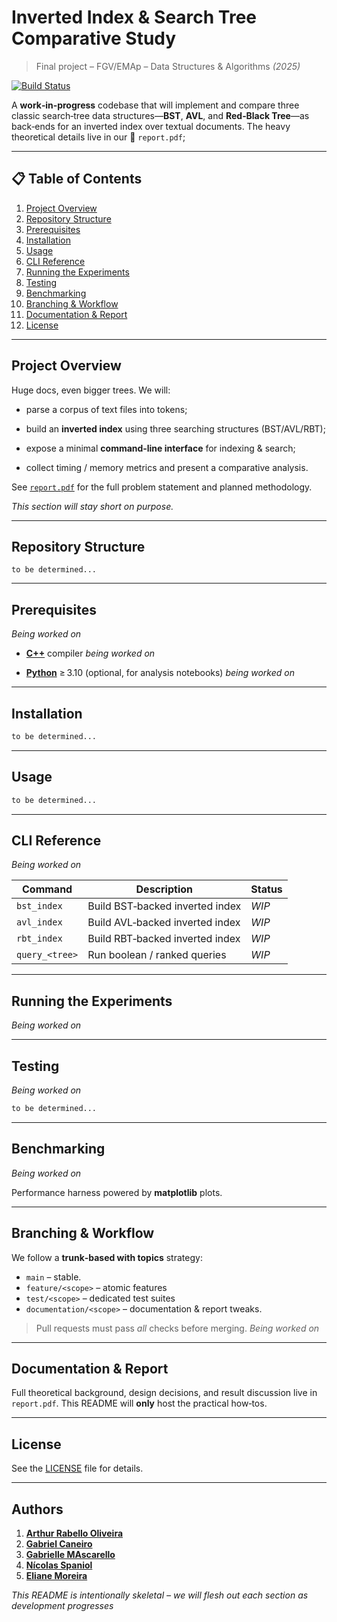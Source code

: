 # Inverted Index & Search Tree Comparative Study

> Final project – FGV/EMAp – Data Structures & Algorithms *(2025)*

[![Build Status](https://img.shields.io/badge/status-WIP-lightgrey)](#)

A **work‑in‑progress** codebase that will implement and compare three classic search‑tree data structures—**BST**, **AVL**, and **Red‑Black Tree**—as back‑ends for an inverted index over textual documents.  The heavy theoretical details live in our 💼 `report.pdf`; 

---

## 📋 Table of Contents

1. [Project Overview](#project-overview)
2. [Repository Structure](#repository-structure)
3. [Prerequisites](#prerequisites)
4. [Installation](#installation)
5. [Usage](#usage)
6. [CLI Reference](#cli-reference)
7. [Running the Experiments](#running-the-experiments)
8. [Testing](#testing)
9. [Benchmarking](#benchmarking)
10. [Branching & Workflow](#branching--workflow)
11. [Documentation & Report](#documentation--report)
12. [License](#license)

---

## Project Overview

Huge docs, even bigger trees.  We will:

* parse a corpus of text files into tokens;

* build an **inverted index** using three searching structures (BST/AVL/RBT);

* expose a minimal **command‑line interface** for indexing & search;

* collect timing / memory metrics and present a comparative analysis.

See [`report.pdf`](./report.pdf) for the full problem statement and planned methodology.

*This section will stay short on purpose.*

---

## Repository Structure

```
to be determined...
```

---

## Prerequisites

*Being worked on*

* **[C++](https://cpp-lang.net/)** compiler  *being worked on*

* **[Python](https://www.python.org/)** ≥ 3.10 (optional, for analysis notebooks)          *being worked on*

---

## Installation

```bash
to be determined...
```

---

## Usage

```bash
to be determined...
```


---

## CLI Reference

*Being worked on*

| Command        | Description                     | Status |
| -------------- | ------------------------------- | ------ |
| `bst_index`    | Build BST‑backed inverted index | *WIP*  |
| `avl_index`    | Build AVL‑backed inverted index | *WIP*  |
| `rbt_index`    | Build RBT‑backed inverted index | *WIP*  |
| `query_<tree>` | Run boolean / ranked queries    | *WIP*  |

---

## Running the Experiments

*Being worked on*

---

## Testing

*Being worked on*

```bash
to be determined...
```

---

## Benchmarking

*Being worked on*

Performance harness powered by **matplotlib** plots.

---

## Branching & Workflow

We follow a **trunk‑based with topics** strategy:

* `main` – stable.
* `feature/<scope>` – atomic features
* `test/<scope>` – dedicated test suites
* `documentation/<scope>` – documentation & report tweaks.

> Pull requests must pass *all* checks before merging.  *Being worked on*

---

## Documentation & Report

Full theoretical background, design decisions, and result discussion live in `report.pdf`.  This README will **only** host the practical how‑tos.

---

## License

See the [LICENSE](./LICENSE) file for details.

---

## Authors

1. **[Arthur Rabello Oliveira](https://github.com/arthurabello)**
2. **[Gabriel Caneiro](https://github.com/gabcarn)**
3. **[Gabrielle MAscarello](https://github.com/g4briwlle)**
4. **[Nícolas Spaniol](https://github.com/nicolasspaniol)**
5. **[Eliane Moreira](https://github.com/ElianeMoreira)**

*This README is intentionally skeletal – we will flesh out each section as development progresses*

